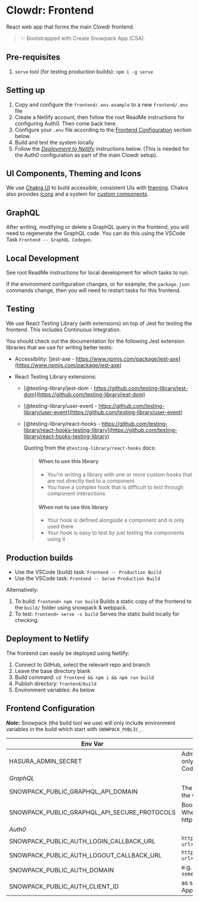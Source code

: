 # Clowdr: Frontend

React web app that forms the main Clowdr frontend.

> ✨ Bootstrapped with Create Snowpack App (CSA).

## Pre-requisites

1. `serve` tool (for testing production builds): `npm i -g serve`

## Setting up

1. Copy and configure the `frontend/.env.example` to a new `frontend/.env` file
1. Create a Netlify account, then follow the root ReadMe instructions for
   configuring Auth0. Then come back here.
1. Configure your `.env` file according to the [Frontend Configuration](#frontend-configuration) section below.
1. Build and test the system locally
1. Follow the _[Deployment to Netlify](#deployment-to-netlify)_ instructions
   below. (This is needed for the Auth0 configuration as part of the main Clowdr
   setup).

## UI Components, Theming and Icons

We use [Chakra UI](https://chakra-ui.com/) to build accessible, consistent UIs
with [theming](@chakra-ui/theme-tools). Chakra also provides
[icons](https://chakra-ui.com/docs/components/icon) and a system for [custom
components](@chakra-ui/theme-tools).

## GraphQL

After writing, modifying or delete a GraphQL query in the frontend, you will
need to regenerate the GraphQL code. You can do this using the VSCode Task
`Frontend -- GraphQL Codegen`.

## Local Development

See root ReadMe instructions for local development for which tasks to run.

If the environment configuration changes, or for example, the `package.json`
commands change, then you will need to restart tasks for this frontend.

## Testing

We use React Testing Library (with extensions) on top of Jest for testing the
frontend. This includes Continuous Integration.

You should check out the documentation for the following Jest extension
libraries that we use for writing better tests:

- Accessibility: [jest-axe -
  https://www.npmjs.com/package/jest-axe](https://www.npmjs.com/package/jest-axe)
- React Testing Library extensions:

  - [@testing-library/jest-dom -
    https://github.com/testing-library/jest-dom](https://github.com/testing-library/jest-dom)
  - [@testing-library/user-event -
    https://github.com/testing-library/user-event](https://github.com/testing-library/user-event)
  - [@testing-library/react-hooks -
    https://github.com/testing-library/react-hooks-testing-library](https://github.com/testing-library/react-hooks-testing-library)

    Quoting from the `@testing-library/react-hooks` docs:

    > #### When to use this library
    >
    > - You're writing a library with one or more custom hooks that are not
    >   directly tied to a component
    > - You have a complex hook that is difficult to test through component
    >   interactions
    >
    > #### When not to use this library
    >
    > - Your hook is defined alongside a component and is only used there
    > - Your hook is easy to test by just testing the components using it

## Production builds

- Use the VSCode (build) task: `Frontend -- Production Build`
- Use the VSCode task: `Frontend -- Serve Production Build`

Alternatively:

1. To build: `frontend> npm run build` Builds a static copy of the frontend to
   the `build/` folder using snowpack & webpack.
1. To test: `frontend> serve -s build` Serves the static build locally for
   checking.

## Deployment to Netlify

The frontend can easily be deployed using Netlify:

1. Connect to GitHub, select the relevant repo and branch
1. Leave the base directory blank
1. Build command: `cd frontend && npm i && npm run build`
1. Publish directory: `frontend/build`
1. Environment variables: As below

## Frontend Configuration

**_Note:_** Snowpack (the build tool we use) will only include environment
variables in the build which start with `SNOWPACK_PUBLIC_`.

| Env Var                                      | Value                                                    | Netlify? |
| -------------------------------------------- | -------------------------------------------------------- | -------- |
| HASURA_ADMIN_SECRET                          | Admin secret (used only for GraphQL Codegen)             | No       |
| _GraphQL_                                    |                                                          |          |
| SNOWPACK_PUBLIC_GRAPHQL_API_DOMAIN           | The domain and port of the GraphQL server                | Yes      |
| SNOWPACK_PUBLIC_GRAPHQL_API_SECURE_PROTOCOLS | Boolean. Default: true. Whether to use https/wss or not. | Yes      |
| _Auth0_                                      |                                                          |          |
| SNOWPACK_PUBLIC_AUTH_LOGIN_CALLBACK_URL      | `http(s)://<frontend-url>/auth0/logged-in`               | Yes      |
| SNOWPACK_PUBLIC_AUTH_LOGOUT_CALLBACK_URL     | `http(s)://<frontend-url>/auth0/logged-out`              | Yes      |
| SNOWPACK_PUBLIC_AUTH_DOMAIN                  | <auth0-domain> e.g. `something.eu.auth0.com`             | Yes      |
| SNOWPACK_PUBLIC_AUTH_CLIENT_ID               | <auth0-client-id> as shown in Auth0 Application          | Yes      |

